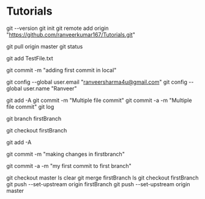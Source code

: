 # Tutorials
  git --version
  git init
  git remote add origin "https://github.com/ranveerkumar167/Tutorials.git"
  
  git pull origin master
  git status
  
  git add TestFile.txt
  
  git commit -m "adding first commit in local"
  
  git config --global user.email "ranveersharma4u@gmail.com"
  git config --global user.name "Ranveer"
  
  git add -A
  git commit -m "Multiple file commit"
  git commit -a -m "Multiple file commit"
  git log
  
  git branch firstBranch
  
  git checkout firstBranch
  
  git add -A
  
  git commit -m "making changes in firstbranch"
  
  git commit -a -m "my first commit to first branch"
  
  git checkout master
  ls
  clear
  git merge firstBranch
  ls
  git checkout firstBranch
  git push --set-upstream origin firstBranch
  git push --set-upstream origin master
  